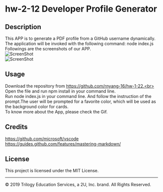 # hw-2-12 Developer Profile Generator
## Description 

This APP is to generate a PDF profile from a GitHub username dynamically. The application will be invoked with the following command: node index.js<br>
Followings are the screenshots of our APP.<br>
![ScreenShot](assets/gifs/demonstrating_functionality_fully.gif)<br>
![ScreenShot](assets/gifs/demonstrating_functionality_terminal.gif)<br>

## Usage 
Download the repository from https://github.com/rnyang-16/hw-1-22.<br>
Open the file and run npm install in your command line.<br>
Run node index.js in your command line. And follow the instruction of the prompt.The user will be prompted for a favorite color, which will be used as the background color for cards.<br>
To know more about the App, please check the Gif.

## Credits

https://github.com/microsoft/vscode<br>
https://guides.github.com/features/mastering-markdown/


## License

This project is licensed under the MIT License.


---
© 2019 Trilogy Education Services, a 2U, Inc. brand. All Rights Reserved.
